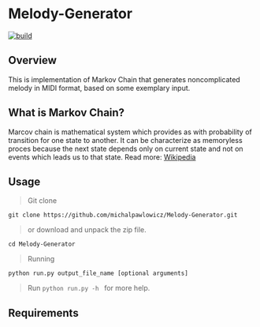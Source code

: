 # Melody-Generator

[![build](https://img.shields.io/appveyor/ci/gruntjs/grunt.svg)](https://github.com/michalpawlowicz/Melody-Generator)

## Overview
This is implementation of Markov Chain that generates noncomplicated melody in MIDI format, based on some exemplary input.

## What is Markov Chain?
Marcov chain is mathematical system which provides as with probability of transition for one state to another. It can be characterize as memoryless proces because the next state depends only on current state and not on events which leads us to that state. Read more: [Wikipedia](https://en.wikipedia.org/wiki/Markov_chain)

## Usage

> Git clone
```
git clone https://github.com/michalpawlowicz/Melody-Generator.git
```
> or download and unpack the zip file. 
```
cd Melody-Generator
```
> Running
```
python run.py output_file_name [optional arguments]
```
> Run ```python run.py -h ``` for more help.

## Requirements
